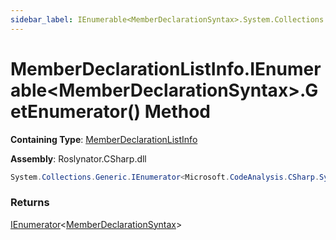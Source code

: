 ```yaml
---
sidebar_label: IEnumerable<MemberDeclarationSyntax>.System.Collections.Generic.IEnumerable<Microsoft.CodeAnalysis.CSharp.Syntax.MemberDeclarationSyntax>.GetEnumerator
---
```


# MemberDeclarationListInfo\.IEnumerable&lt;MemberDeclarationSyntax&gt;\.GetEnumerator\(\) Method

**Containing Type**: [MemberDeclarationListInfo](../index.md)

**Assembly**: Roslynator\.CSharp\.dll

```csharp
System.Collections.Generic.IEnumerator<Microsoft.CodeAnalysis.CSharp.Syntax.MemberDeclarationSyntax> System.Collections.Generic.IEnumerable<Microsoft.CodeAnalysis.CSharp.Syntax.MemberDeclarationSyntax>.GetEnumerator()
```

### Returns

[IEnumerator](https://docs.microsoft.com/en-us/dotnet/api/system.collections.generic.ienumerator-1)&lt;[MemberDeclarationSyntax](https://docs.microsoft.com/en-us/dotnet/api/microsoft.codeanalysis.csharp.syntax.memberdeclarationsyntax)&gt;


